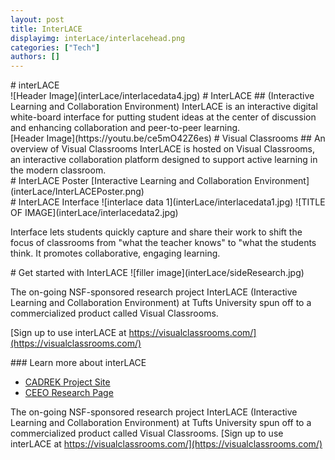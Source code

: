 ```yaml
---
layout: post
title: InterLACE
displayimg: interLace/interlacehead.png
categories: ["Tech"]
authors: []
---
```

<!--SITE_TITLE creates a title for your webpage----------------->
<div class="site_title" markdown="1">
# interLACE
</div>


<div class="image_text_overlay" markdown="1">
![Header Image](interLace/interlacedata4.jpg)
# InterLACE
## (Interactive Learning and Collaboration Environment)
InterLACE is an interactive digital white-board interface for putting student ideas at the center of discussion and enhancing collaboration and peer-to-peer learning.
</div>

<div class="video_text_overlay" markdown="1">
[Header Image](https://youtu.be/ce5mO42Z6es)
# Visual Classrooms
## An overview of Visual Classrooms
InterLACE is hosted on Visual Classrooms, an interactive collaboration platform designed to support active learning in the modern classroom.  
</div>


<div class="document" markdown="1">
# InterLACE Poster
[Interactive Learning and Collaboration Environment](interLace/InterLACEPoster.png)
<!-- insert as many links here as you want to dynamically create a grid of documents-->
</div>


<div class="free_write" markdown="1">
# InterLACE Interface
![interlace data 1](interLace/interlacedata1.jpg)
![TITLE OF IMAGE](interLace/interlacedata2.jpg)

Interface lets students quickly capture and share their work to shift the focus of classrooms from "what the teacher knows"
to "what the students think. It promotes collaborative, engaging learning.

</div>


<div class="free_write" markdown="1">
# Get started with InterLACE
![filler image](interLace/sideResearch.jpg)

The on-going NSF-sponsored research project InterLACE (Interactive Learning and Collaboration Environment) at Tufts University spun off to a commercialized product called Visual Classrooms.

[Sign up to use interLACE at https://visualclassrooms.com/](https://visualclassrooms.com/)
</div>


<div class="free_write" markdown="1">
### Learn more about interLACE


- [CADREK Project Site](https://cadrek12.org/projects/interlace-interactive-learning-and-collaboration-environment)
- [CEEO Research Page](http://ceeo.tufts.edu/research/projectsinterlace.htm)

The on-going NSF-sponsored research project InterLACE (Interactive Learning and Collaboration Environment) at Tufts University spun off to a commercialized product called Visual Classrooms.
[Sign up to use interLACE at https://visualclassrooms.com/](https://visualclassrooms.com/)
</div>
